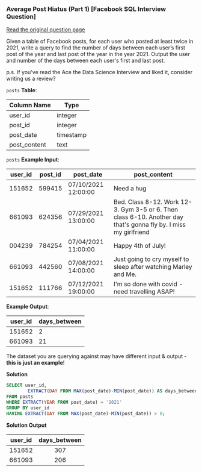 ### Average Post Hiatus (Part 1) [Facebook SQL Interview Question]


<a href="https://datalemur.com/questions/sql-average-post-hiatus-1">Read the original question page</a>

Given a table of Facebook posts, for each user who posted at least twice in 2021, write a query to find the number of days between each user’s first post of the year and last post of the year in the year 2021. Output the user and number of the days between each user's first and last post.

p.s. If you've read the Ace the Data Science Interview and liked it, consider writing us a review?


`posts` **Table**:

| **Column Name** | **Type**  |
|-----------------|-----------|
| user_id         | integer   |
| post_id         | integer   |
| post_date       | timestamp |
| post_content    | text      |

`posts` **Example Input**:

| **user_id** | **post_id** | **post_date**       | **post_content**                                                                                                 |
|-------------|-------------|---------------------|------------------------------------------------------------------------------------------------------------------|
| 151652      | 599415      | 07/10/2021 12:00:00 | Need a hug                                                                                                       |
| 661093      | 624356      | 07/29/2021 13:00:00 | Bed. Class 8-12. Work 12-3. Gym 3-5 or 6. Then class 6-10. Another day that's gonna fly by. I miss my girlfriend |
| 004239      | 784254      | 07/04/2021 11:00:00 | Happy 4th of July!                                                                                               |
| 661093      | 442560      | 07/08/2021 14:00:00 | Just going to cry myself to sleep after watching Marley and Me.                                                  |
| 151652      | 111766      | 07/12/2021 19:00:00 | I'm so done with covid - need travelling ASAP!                                                                   |

**Example Output**:

| **user_id** | **days_between** |
|-------------|------------------|
| 151652      | 2                |
| 661093      | 21               |

The dataset you are querying against may have different input & output - **this is just an example**!

**Solution**

```sql
SELECT user_id, 
        EXTRACT(DAY FROM MAX(post_date)-MIN(post_date)) AS days_between
FROM posts
WHERE EXTRACT(YEAR FROM post_date) = '2021'
GROUP BY user_id
HAVING EXTRACT(DAY FROM MAX(post_date)-MIN(post_date)) > 0;
```


**Solution Output**

| **user_id** | **days_between** |
|:-----------:|:----------------:|
| 151652      | 307              |
| 661093      | 206              |